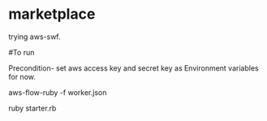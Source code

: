 # marketplace
trying aws-swf.

#To run 

Precondition- set aws access key and secret key as Environment variables for now.

aws-flow-ruby -f worker.json 

ruby starter.rb
